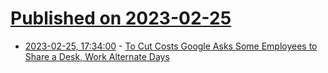 # [Published on 2023-02-25](index.md)

* [2023-02-25, 17:34:00](https://tech.slashdot.org/story/23/02/25/0526230/to-cut-costs-google-asks-some-employees-to-share-a-desk-work-alternate-days?utm_source=rss1.0mainlinkanon&utm_medium=feed) - [To Cut Costs Google Asks Some Employees to Share a Desk, Work Alternate Days](https://tech.slashdot.org/story/23/02/25/0526230/to-cut-costs-google-asks-some-employees-to-share-a-desk-work-alternate-days?utm_source=rss1.0mainlinkanon&utm_medium=feed)
